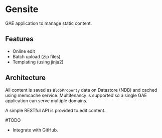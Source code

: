 # Gensite

GAE application to manage static content.

## Features

  * Online edit
  * Batch upload (zip files)
  * Templating (using jinja2)

## Architecture

All content is saved as `BlobProperty` data on Datastore (NDB) and cached using memcache service. Multitenancy is supported so a single GAE application can serve multiple domains.

A simple RESTful API is provided to edit content.

#TODO

  * Integrate with GitHub.
